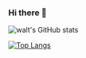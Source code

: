 ### Hi there 👋

<!--
**BYT0723/BYT0723** is a ✨ _special_ ✨ repository because its `README.md` (this file) appears on your GitHub profile.

Here are some ideas to get you started:

- 🔭 I’m currently working on ...
- 🌱 I’m currently learning ...
- 👯 I’m looking to collaborate on ...
- 🤔 I’m looking for help with ...
- 💬 Ask me about ...
- 📫 How to reach me: ...
- 😄 Pronouns: ...
- ⚡ Fun fact: ...
-->

![walt's GitHub stats](https://github-readme-stats.vercel.app/api?username=BYT0723&show_icons=true&theme=tokyonight)

[![Top Langs](https://github-readme-stats.vercel.app/api/top-langs/?username=BYT0723&layout=compact&exclude_repo=BYT0723,dotfile,wallpapers&theme=tokyonight)](https://github.com/anuraghazra/github-readme-stats)
